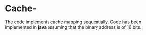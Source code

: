 # Cache-
The code implements cache mapping sequentially. Code has been implemented in **java**​ assuming that the binary address is of 16 bits.

